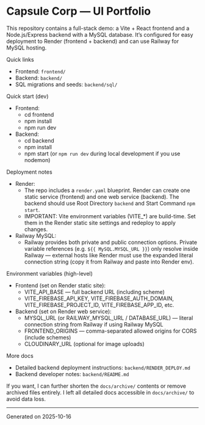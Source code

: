 # Capsule Corp — UI Portfolio

This repository contains a full-stack demo: a Vite + React frontend and a Node.js/Express backend with a MySQL database. It’s configured for easy deployment to Render (frontend + backend) and can use Railway for MySQL hosting.

Quick links
- Frontend: `frontend/`
- Backend: `backend/`
- SQL migrations and seeds: `backend/sql/`

Quick start (dev)
- Frontend:
  - cd frontend
  - npm install
  - npm run dev
- Backend:
  - cd backend
  - npm install
  - npm start (or `npm run dev` during local development if you use nodemon)

Deployment notes
- Render:
  - The repo includes a `render.yaml` blueprint. Render can create one static service (frontend) and one web service (backend). The backend should use Root Directory `backend` and Start Command `npm start`.
  - IMPORTANT: Vite environment variables (VITE_*) are build-time. Set them in the Render static site settings and redeploy to apply changes.
- Railway MySQL:
  - Railway provides both private and public connection options. Private variable references (e.g. `${{ MySQL.MYSQL_URL }}`) only resolve inside Railway — external hosts like Render must use the expanded literal connection string (copy it from Railway and paste into Render env).

Environment variables (high-level)
- Frontend (set on Render static site):
  - VITE_API_BASE — full backend URL (including scheme)
  - VITE_FIREBASE_API_KEY, VITE_FIREBASE_AUTH_DOMAIN, VITE_FIREBASE_PROJECT_ID, VITE_FIREBASE_APP_ID, etc.
- Backend (set on Render web service):
  - MYSQL_URL (or RAILWAY_MYSQL_URL / DATABASE_URL) — literal connection string from Railway if using Railway MySQL
  - FRONTEND_ORIGINS — comma-separated allowed origins for CORS (include schemes)
  - CLOUDINARY_URL (optional for image uploads)

More docs
- Detailed backend deployment instructions: `backend/RENDER_DEPLOY.md`
- Backend developer notes: `backend/README.md`

If you want, I can further shorten the `docs/archive/` contents or remove archived files entirely. I left all detailed docs accessible in `docs/archive/` to avoid data loss.

---
Generated on 2025-10-16
